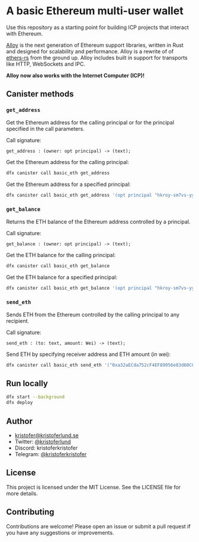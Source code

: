 # A basic Ethereum multi-user wallet

Use this repository as a starting point for building ICP projects that interact
with Ethereum.

[Alloy](https://alloy.rs/) is the next generation of Ethereum support libraries,
written in Rust and designed for scalability and performance. Alloy is a rewrite
of of [ethers-rs](https://github.com/gakonst/ethers-rs) from the ground up.
Alloy includes built in support for transports like HTTP, WebSockets and IPC.

**Alloy now also works with the Internet Computer (ICP)!**

## Canister methods

### `get_address`

Get the Ethereum address for the calling principal or for the principal
specified in the call parameters.

Call signature:

```
get_address : (owner: opt principal) -> (text);
```

Get the Ethereum address for the calling principal:

```bash
dfx canister call basic_eth get_address
```

Get the Ethereum address for a specified principal:

```bash
dfx canister call basic_eth get_address '(opt principal "hkroy-sm7vs-yyjs7-ekppe-qqnwx-hm4zf-n7ybs-titsi-k6e3k-ucuiu-uqe")'
```

### `get_balance`

Returns the ETH balance of the Ethereum address controlled by a principal.

Call signature:

```
get_balance : (owner: opt principal) -> (text);
```

Get the ETH balance for the calling principal:

```bash
dfx canister call basic_eth get_balance
```

Get the ETH balance for a specified principal:

```bash
dfx canister call basic_eth get_balance '(opt principal "hkroy-sm7vs-yyjs7-ekppe-qqnwx-hm4zf-n7ybs-titsi-k6e3k-ucuiu-uqe")'
```

### `send_eth`

Sends ETH from the Ethereum controlled by the calling principal to any
recipient.

Call signature:

```
send_eth : (to: text, amount: Wei) -> (text);
```

Send ETH by specifying receiver address and ETH amount (in wei):

```bash
dfx canister call basic_eth send_eth '("0xa32aECda752cF4EF89956e83d60C04835d4FA867", 1)'

```

## Run locally

```bash
dfx start --background
dfx deploy
```

## Author

- [kristofer@kristoferlund.se](mailto:kristofer@kristoferlund.se)
- Twitter: [@kristoferlund](https://twitter.com/kristoferlund)
- Discord: kristoferkristofer
- Telegram: [@kristoferkristofer](https://t.me/kristoferkristofer)

## License

This project is licensed under the MIT License. See the LICENSE file for more
details.

## Contributing

Contributions are welcome! Please open an issue or submit a pull request if you
have any suggestions or improvements.
